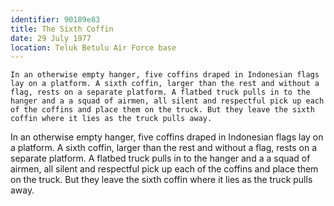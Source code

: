 ```yaml
---
identifier: 90189e83
title: The Sixth Coffin
date: 29 July 1977 
location: Teluk Betulu Air Force base
---
```


``` synopsis
In an otherwise empty hanger, five coffins draped in Indonesian flags
lay on a platform. A sixth coffin, larger than the rest and without a
flag, rests on a separate platform. A flatbed truck pulls in to the
hanger and a a squad of airmen, all silent and respectful pick up each
of the coffins and place them on the truck. But they leave the sixth
coffin where it lies as the truck pulls away.
```

In an otherwise empty hanger, five coffins draped in Indonesian flags
lay on a platform. A sixth coffin, larger than the rest and without a
flag, rests on a separate platform. A flatbed truck pulls in to the
hanger and a a squad of airmen, all silent and respectful pick up each
of the coffins and place them on the truck. But they leave the sixth
coffin where it lies as the truck pulls away.
